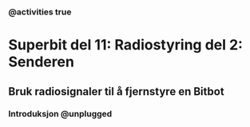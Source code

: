 ### @activities true

# Superbit del 11: Radiostyring del 2: Senderen
## Bruk radiosignaler til å fjernstyre en Bitbot
### Introduksjon @unplugged